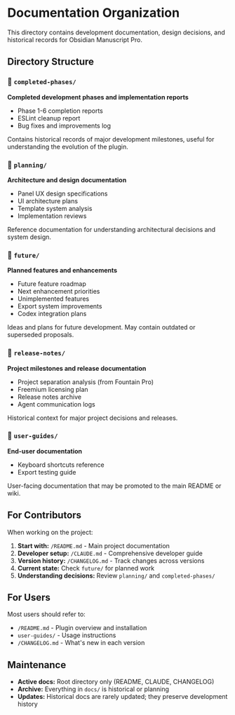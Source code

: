 # Documentation Organization

This directory contains development documentation, design decisions, and historical records for Obsidian Manuscript Pro.

## Directory Structure

### 📁 `completed-phases/`
**Completed development phases and implementation reports**
- Phase 1-6 completion reports
- ESLint cleanup report
- Bug fixes and improvements log

Contains historical records of major development milestones, useful for understanding the evolution of the plugin.

### 📁 `planning/`
**Architecture and design documentation**
- Panel UX design specifications
- UI architecture plans
- Template system analysis
- Implementation reviews

Reference documentation for understanding architectural decisions and system design.

### 📁 `future/`
**Planned features and enhancements**
- Future feature roadmap
- Next enhancement priorities
- Unimplemented features
- Export system improvements
- Codex integration plans

Ideas and plans for future development. May contain outdated or superseded proposals.

### 📁 `release-notes/`
**Project milestones and release documentation**
- Project separation analysis (from Fountain Pro)
- Freemium licensing plan
- Release notes archive
- Agent communication logs

Historical context for major project decisions and releases.

### 📁 `user-guides/`
**End-user documentation**
- Keyboard shortcuts reference
- Export testing guide

User-facing documentation that may be promoted to the main README or wiki.

## For Contributors

When working on the project:

1. **Start with:** `/README.md` - Main project documentation
2. **Developer setup:** `/CLAUDE.md` - Comprehensive developer guide
3. **Version history:** `/CHANGELOG.md` - Track changes across versions
4. **Current state:** Check `future/` for planned work
5. **Understanding decisions:** Review `planning/` and `completed-phases/`

## For Users

Most users should refer to:
- `/README.md` - Plugin overview and installation
- `user-guides/` - Usage instructions
- `/CHANGELOG.md` - What's new in each version

## Maintenance

- **Active docs:** Root directory only (README, CLAUDE, CHANGELOG)
- **Archive:** Everything in `docs/` is historical or planning
- **Updates:** Historical docs are rarely updated; they preserve development history

